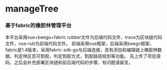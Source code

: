# manageTree
### 基于fabric的橡胶林管理平台
本平台采用vue+beego+fabric
rubber文件为后端代码文件，trace为区块链代码文件，vue-rub为前端代码文件。
前端采用vue框架，后端采用beego框架，fabric是1.4版本，采用fabric-sdk-go与后端连接，具有添加和编辑链上橡胶林数据，判定林区否可割胶，判定割胶方式，割胶路径规划等功能。
先上传了项目源码，之后会补充部署区块链和前后端代码的步骤，有问题请留言。
